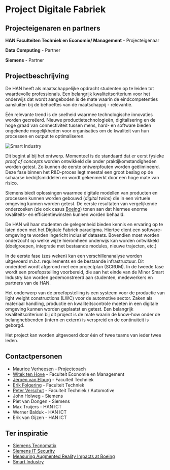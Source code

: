 # Project Digitale Fabriek

## Projecteigenaren en partners

**HAN Faculteiten Techniek en Economie/ Management** - Projecteigenaar

**Data Computing** - Partner

**Siemens** - Partner

## Projectbeschrijving
De HAN heeft als maatschappelijke opdracht studenten op te leiden tot waardevolle professionals. Een belangrijk kwaliteitscriterium voor het onderwijs dat wordt aangeboden is de mate waarin de eindcompetenties aansluiten bij de behoeftes van de maatschappij - relevantie.

Één relevante trend is de snelheid waarmee technologische innovaties worden gecreëerd. Nieuwe productietechnologieën, digitalisering en de hoge graad van connectiviteit tussen mens, hard- en software bieden ongekende mogelijkheden voor organisaties om de kwaliteit van hun processen en output te optimaliseren.

![Smart Industry](http://www.automation-valley.de/files/2013/02/Smart-Industry-schema.jpg)

Dit begint al bij het ontwerp. Momenteel is de standaard dat er eerst fysieke *proof of concepts* worden ontwikkeld die onder praktijkomstandigheden worden getest. Zo kunnen de eerste ontwerpfouten worden geëlimineerd. Deze fase binnen het R&D-proces legt meestal een groot beslag op de schaarse bedrijfsmiddelen en wordt gekenmerkt door een hoge mate van risico.

Siemens biedt oplossingen waarmee digitale modellen van producten en processen kunnen worden gebouwd (*digital twins*) die in een virtuele omgeving kunnen worden getest. De eerste resultaten van vergelijkende onderzoeken (zie ook casus [Boeing](https://youtu.be/P-qJ6U-ixX0)) tonen aan dat hiermee enorme kwaliteits- en efficientiewinsten kunnen worden behaald.

De HAN wil haar studenten de gelegenheid bieden kennis en ervaring op te laten doen met het Digitale Fabriek paradigma. Hiertoe dient een software-omgeving te worden ingericht inclusief datasets. Bovendien moet worden onderzocht op welke wijze hieromheen onderwijs kan worden ontwikkeld (doelgroepen, integratie met bestaande modules, nieuwe trajecten, etc.)

In de eerste fase (zes weken) kan een verschillenanalyse worden uitgevoerd m.b.t. requirements en de bestaande infrastructuur. Dit onderdeel wordt afgerond met een projectplan (SCRUM). In de tweede fase wordt een proefopstelling voorbereid, die aan het einde van de Minor Smart Industry kan worden gedemonstreerd aan studenten, medewerkers en partners van de HAN.

Het onderwerp van de proefopstelling is een systeem voor de productie van light weight constructions (LWC) voor de automotive sector. Zaken als materiaal handling, productie en kwaliteitscontrole moeten in een digitale omgeving kunnen worden geplaatst en getest. Een belangrijk kwaliteitscriterium bij dit project is de mate waarin de know-how onder de belanghebbenden (intern en extern) is verspreid en de continuiteit is geborgd.

Het project kan worden uitgevoerd door één of twee teams van ieder twee leden.

## Contactpersonen
+ [Maurice Verheesen](https://www.linkedin.com/in/mauriceverheesen/) - Projectcoach
+ [Witek ten Hove](https://www.linkedin.com/in/witektenhove/) - Faculteit Economie en Management
+ [Jeroen van Elburg](https://www.linkedin.com/in/jeroen-b-van-elburg-b2552620/) - Faculteit Techniek
+ [Erik Folgering](https://www.linkedin.com/in/efo73/?ppe=1) - Faculteit Techniek
+ [Peter Verschut](linkedin.com/in/peter-verschut-94b6116) - Faculteit Techniek / Automotive
+ John Holweg - Siemens
+ Piet van Dongen - Siemens
+ Max Truijers - HAN ICT
+ Werner Balduk - HAN ICT
+ Erik van Gijzen - HAN ICT


## Ter inspiratie

+ [Siemens Tecnomatix](https://www.cardsplmsolutions.nl/producten/tecnomatix)
+ [Siemens IT Security](https://www.siemens.com/innovation/en/home/pictures-of-the-future/digitalization-and-software/it-security-dossier.html)
+ [Measuring Augmented Reality Impacts at Boeing](https://youtu.be/P-qJ6U-ixX0)
+ [Smart Industry](https://www.smartindustry.nl/)

